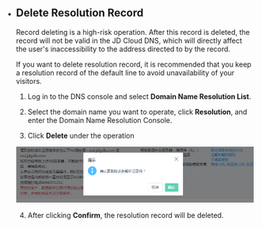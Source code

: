 - ## **Delete Resolution Record**

  Record deleting is a high-risk operation. After this record is deleted, the record will not be valid in the JD Cloud DNS, which will directly affect the user's inaccessibility to the address directed to by the record.

  If you want to delete resolution record, it is recommended that you keep a resolution record of the default line to avoid unavailability of your visitors.

  1. Log in to the DNS console and select **Domain Name Resolution List**.

  2. Select the domain name you want to operate, click **Resolution**, and enter the Domain Name Resolution Console.

  3. Click **Delete** under the operation 

  ![img](https://github.com/jdcloudcom/cn/blob/edit/image/dns-img/delete-record.png)

  4. After clicking **Confirm**, the resolution record will be deleted.
